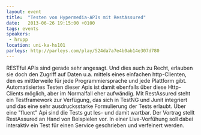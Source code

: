 ```yaml
---
layout: event
title:  "Testen von Hypermedia-APIs mit RestAssured"
date:   2013-06-26 19:15:00 +0100
tags: events
speakers:
 - hrupp
location: uni-ka-hs101
parleys: http://parleys.com/play/524da7a7e4b0ab14e307d780
---
```


RESTful APIs sind gerade sehr angesagt. Und dies auch zu Recht, erlauben sie doch den Zugriff auf Daten u.a. mittels eines einfachen http-Clienten, den es mittlerweile für jede Programmiersprache und jede Plattform gibt. Automatisiertes Testen dieser Apis ist damit ebenfalls über diese Http-Clients möglich, aber im Normalfall eher aufwändig. Mit RestAssured steht ein Testframework zur Verfügung, das sich in TestNG und Junit integriert und das eine sehr ausdrucksstarke Formulierung der Tests erlaubt. Über eine "fluent" Api sind die Tests gut les- und damit wartbar. Der Vortrag stellt RestAssured an Hand von Beispielen vor. In einer Live-Vorfühung soll dabei interaktiv ein Test für einen Service geschrieben und verfeinert werden.
